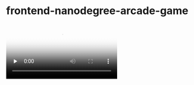 frontend-nanodegree-arcade-game
==============================

<video id="video" controls="" preload="none" poster="http://media.w3.org/2010/05/sintel/poster.png">
      <source id="mp4" src="./P5%2B-%2BArcadeGameDemo.mp4" type="video/mp4">
      <p>Your user agent does not support the HTML5 Video element.</p>
    </video>
